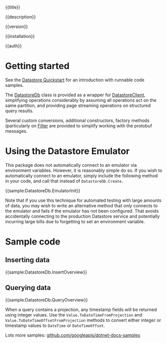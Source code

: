 {{title}}

{{description}}

{{version}}

{{installation}}

{{auth}}

# Getting started

See the [Datastore Quickstart](https://cloud.google.com/datastore/docs/quickstart) for an introduction with runnable code samples.

The [DatastoreDb](obj/api/Google.Cloud.Datastore.V1.DatastoreDb.yml)
class is provided as a wrapper for
[DatastoreClient](obj/api/Google.Cloud.Datastore.V1.DatastoreClient.yml),
simplifying operations considerably by assuming all operations act
on the same partition, and providing page streaming operations on
structured query results.

Several custom conversions, additional constructors,
factory methods (particularly on [Filter](obj/api/Google.Cloud.Datastore.V1.Filter.yml)
are provided to simplify working with the protobuf messages.

# Using the Datastore Emulator

This package does not automatically connect to an emulator via
environment variables. However, it is reasonably simple do so. If
you wish to automatically connect to an emulator, simply include the
following method in your code, and call that instead of
`DatastoreDb.Create`.

{{sample:DatastoreDb.EmulatorInit}}

Note that if you use this technique for automated testing with large
amounts of data, you may wish to write an alternative method that
*only* connects to the emulator and fails if the emulator has not
been configured. That avoids accidentally connecting to the
production Datastore service and potentially incurring large bills
due to forgetting to set an environment variable.

# Sample code

## Inserting data

{{sample:DatastoreDb.InsertOverview}}

## Querying data

{{sample:DatastoreDb.QueryOverview}}

When a query contains a projection, any timestamp fields will be
returned using integer values. Use the
`Value.ToDateTimeFromProjection` and
`Value.ToDateTimeOffsetFromProjection` methods to convert
either integer or timestamp values to `DateTime` or `DateTimeOffset`.

Lots more samples:
[github.com/googleapis/dotnet-docs-samples](https://github.com/googleapis/dotnet-docs-samples/tree/master/datastore/api)

